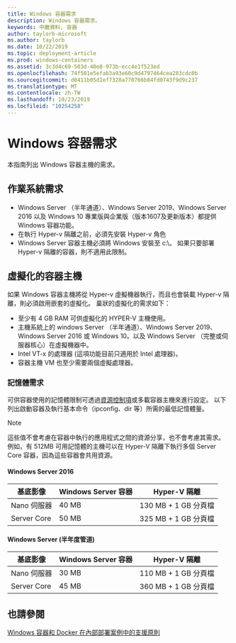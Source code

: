 ```yaml
---
title: Windows 容器需求
description: Windows 容器需求。
keywords: 中繼資料, 容器
author: taylorb-microsoft
ms.author: taylorb
ms.date: 10/22/2019
ms.topic: deployment-article
ms.prod: windows-containers
ms.assetid: 3c3d4c69-503d-40e8-973b-ecc4e1f523ed
ms.openlocfilehash: 74f501e5efab3a93e60c9d4797464cea283cdc0b
ms.sourcegitcommit: d0411b05d1ef7328a770766b84fd0743f9d9c237
ms.translationtype: MT
ms.contentlocale: zh-TW
ms.lasthandoff: 10/23/2019
ms.locfileid: "10254258"
---
```

# <a name="windows-container-requirements"></a>Windows 容器需求

本指南列出 Windows 容器主機的需求。

## <a name="operating-system-requirements"></a>作業系統需求

- Windows Server （半年通道）、Windows Server 2019、Windows Server 2016 以及 Windows 10 專業版與企業版（版本1607及更新版本）都提供 Windows 容器功能。
- 在執行 Hyper-v 隔離之前，必須先安裝 Hyper-v 角色
- Windows Server 容器主機必須將 Windows 安裝至 c:\。 如果只要部署 Hyper-v 隔離的容器，則不適用此限制。

## <a name="virtualized-container-hosts"></a>虛擬化的容器主機

如果 Windows 容器主機將從 Hyper-v 虛擬機器執行，而且也會裝載 Hyper-v 隔離，則必須啟用嵌套的虛擬化。 巢狀的虛擬化的需求如下：

- 至少有 4 GB RAM 可供虛擬化的 HYPER-V 主機使用。
- 主機系統上的 windows Server （半年通道）、Windows Server 2019、Windows Server 2016 或 Windows 10。以及 Windows Server （完整或伺服器核心）在虛擬機器中。
- Intel VT-x 的處理器 (這項功能目前只適用於 Intel 處理器)。
- 容器主機 VM 也至少需要兩個虛擬處理器。

### <a name="memory-requirements"></a>記憶體需求

可供容器使用的記憶體限制可透過[資源控制項](https://docs.microsoft.com/virtualization/windowscontainers/manage-containers/resource-controls)或多載容器主機來進行設定。  以下列出啟動容器及執行基本命令（ipconfig、dir 等）所需的最低記憶體量。

>[!NOTE]
>這些值不會考慮在容器中執行的應用程式之間的資源分享，也不會考慮其需求。  例如，有 512MB 可用記憶體的主機可以在 Hyper-V 隔離下執行多個 Server Core 容器，因為這些容器會共用資源。

#### <a name="windows-server-2016"></a>Windows Server 2016

| 基底影像  | Windows Server 容器 | Hyper-V 隔離    |
| ----------- | ------------------------ | -------------------- |
| Nano 伺服器 | 40 MB                     | 130 MB + 1 GB 分頁檔 |
| Server Core | 50 MB                     | 325 MB + 1 GB 分頁檔 |

#### <a name="windows-server-semi-annual-channel"></a>Windows Server (半年度管道)

| 基底影像  | Windows Server 容器 | Hyper-V 隔離    |
| ----------- | ------------------------ | -------------------- |
| Nano 伺服器 | 30 MB                     | 110 MB + 1 GB 分頁檔 |
| Server Core | 45 MB                     | 360 MB + 1 GB 分頁檔 |

## <a name="see-also"></a>也請參閱

[Windows 容器和 Docker 在內部部署案例中的支援原則](https://support.microsoft.com/help/4489234/support-policy-for-windows-containers-and-docker-on-premises)